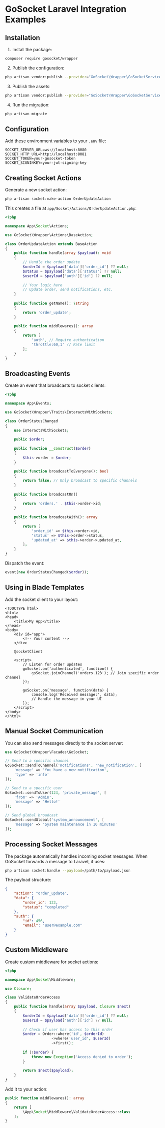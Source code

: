 # GoSocket Laravel Integration Examples

## Installation

1. Install the package:
```bash
composer require gosocket/wrapper
```

2. Publish the configuration:
```bash
php artisan vendor:publish --provider="GoSocket\Wrapper\GoSocketServiceProvider" --tag="config"
```

3. Publish the assets:
```bash
php artisan vendor:publish --provider="GoSocket\Wrapper\GoSocketServiceProvider" --tag="assets"
```

4. Run the migration:
```bash
php artisan migrate
```

## Configuration

Add these environment variables to your `.env` file:

```env
SOCKET_SERVER_URL=ws://localhost:8080
SOCKET_HTTP_URL=http://localhost:8081
SOCKET_TOKEN=your-gosocket-token
SOCKET_SIGNINKEY=your-jwt-signing-key
```

## Creating Socket Actions

Generate a new socket action:

```bash
php artisan socket:make-action OrderUpdateAction
```

This creates a file at `app/Socket/Actions/OrderUpdateAction.php`:

```php
<?php

namespace App\Socket\Actions;

use GoSocket\Wrapper\Actions\BaseAction;

class OrderUpdateAction extends BaseAction
{
    public function handle(array $payload): void
    {
        // Handle the order update
        $orderId = $payload['data']['order_id'] ?? null;
        $status = $payload['data']['status'] ?? null;
        $userId = $payload['auth']['id'] ?? null;
        
        // Your logic here
        // Update order, send notifications, etc.
    }
    
    public function getName(): ?string
    {
        return 'order_update';
    }
    
    public function middlewares(): array
    {
        return [
            'auth', // Require authentication
            'throttle:60,1' // Rate limit
        ];
    }
}
```

## Broadcasting Events

Create an event that broadcasts to socket clients:

```php
<?php

namespace App\Events;

use GoSocket\Wrapper\Traits\InteractsWithSockets;

class OrderStatusChanged
{
    use InteractsWithSockets;
    
    public $order;
    
    public function __construct($order)
    {
        $this->order = $order;
    }
    
    public function broadcastToEveryone(): bool
    {
        return false; // Only broadcast to specific channels
    }
    
    public function broadcastOn()
    {
        return 'orders.' . $this->order->id;
    }
    
    public function broadcastWith(): array
    {
        return [
            'order_id' => $this->order->id,
            'status' => $this->order->status,
            'updated_at' => $this->order->updated_at,
        ];
    }
}
```

Dispatch the event:

```php
event(new OrderStatusChanged($order));
```

## Using in Blade Templates

Add the socket client to your layout:

```blade
<!DOCTYPE html>
<html>
<head>
    <title>My App</title>
</head>
<body>
    <div id="app">
        <!-- Your content -->
    </div>
    
    @socketClient
    
    <script>
        // Listen for order updates
        goSocket.on('authenticated', function() {
            goSocket.joinChannel('orders.123'); // Join specific order channel
        });
        
        goSocket.on('message', function(data) {
            console.log('Received message:', data);
            // Handle the message in your UI
        });
    </script>
</body>
</html>
```

## Manual Socket Communication

You can also send messages directly to the socket server:

```php
use GoSocket\Wrapper\Facades\GoSocket;

// Send to a specific channel
GoSocket::sendToChannel('notifications', 'new_notification', [
    'message' => 'You have a new notification',
    'type' => 'info'
]);

// Send to a specific user
GoSocket::sendToUser(123, 'private_message', [
    'from' => 'Admin',
    'message' => 'Hello!'
]);

// Send global broadcast
GoSocket::sendGlobal('system_announcement', [
    'message' => 'System maintenance in 10 minutes'
]);
```

## Processing Socket Messages

The package automatically handles incoming socket messages. When GoSocket forwards a message to Laravel, it uses:

```bash
php artisan socket:handle --payload=/path/to/payload.json
```

The payload structure:
```json
{
    "action": "order_update",
    "data": {
        "order_id": 123,
        "status": "completed"
    },
    "auth": {
        "id": 456,
        "email": "user@example.com"
    }
}
```

## Custom Middleware

Create custom middleware for socket actions:

```php
<?php

namespace App\Socket\Middleware;

use Closure;

class ValidateOrderAccess
{
    public function handle(array $payload, Closure $next)
    {
        $orderId = $payload['data']['order_id'] ?? null;
        $userId = $payload['auth']['id'] ?? null;
        
        // Check if user has access to this order
        $order = Order::where('id', $orderId)
                     ->where('user_id', $userId)
                     ->first();
                     
        if (!$order) {
            throw new Exception('Access denied to order');
        }
        
        return $next($payload);
    }
}
```

Add it to your action:

```php
public function middlewares(): array
{
    return [
        \App\Socket\Middleware\ValidateOrderAccess::class
    ];
}
```
